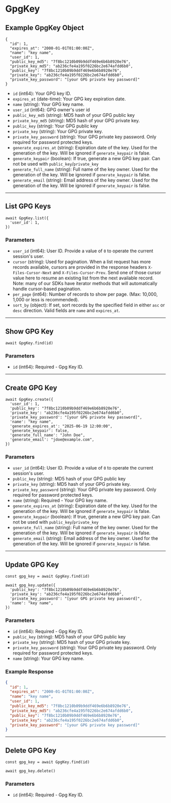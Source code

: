 # GpgKey

## Example GpgKey Object

```
{
  "id": 1,
  "expires_at": "2000-01-01T01:00:00Z",
  "name": "key name",
  "user_id": 1,
  "public_key_md5": "7f8bc1210b09b9ddf469e6b6b8920e76",
  "private_key_md5": "ab236cfe4a195f0226bc2e674afdd6b0",
  "public_key": "7f8bc1210b09b9ddf469e6b6b8920e76",
  "private_key": "ab236cfe4a195f0226bc2e674afdd6b0",
  "private_key_password": "[your GPG private key password]"
}
```

* `id` (int64): Your GPG key ID.
* `expires_at` (date-time): Your GPG key expiration date.
* `name` (string): Your GPG key name.
* `user_id` (int64): GPG owner's user id
* `public_key_md5` (string): MD5 hash of your GPG public key
* `private_key_md5` (string): MD5 hash of your GPG private key.
* `public_key` (string): Your GPG public key
* `private_key` (string): Your GPG private key.
* `private_key_password` (string): Your GPG private key password. Only required for password protected keys.
* `generate_expires_at` (string): Expiration date of the key. Used for the generation of the key. Will be ignored if `generate_keypair` is false.
* `generate_keypair` (boolean): If true, generate a new GPG key pair. Can not be used with `public_key`/`private_key`
* `generate_full_name` (string): Full name of the key owner. Used for the generation of the key. Will be ignored if `generate_keypair` is false.
* `generate_email` (string): Email address of the key owner. Used for the generation of the key. Will be ignored if `generate_keypair` is false.

---

## List GPG Keys

```
await GpgKey.list({
  'user_id': 1,
})
```


### Parameters

* `user_id` (int64): User ID.  Provide a value of `0` to operate the current session's user.
* `cursor` (string): Used for pagination.  When a list request has more records available, cursors are provided in the response headers `X-Files-Cursor-Next` and `X-Files-Cursor-Prev`.  Send one of those cursor value here to resume an existing list from the next available record.  Note: many of our SDKs have iterator methods that will automatically handle cursor-based pagination.
* `per_page` (int64): Number of records to show per page.  (Max: 10,000, 1,000 or less is recommended).
* `sort_by` (object): If set, sort records by the specified field in either `asc` or `desc` direction. Valid fields are `name` and `expires_at`.

---

## Show GPG Key

```
await GpgKey.find(id)
```


### Parameters

* `id` (int64): Required - Gpg Key ID.

---

## Create GPG Key

```
await GpgKey.create({
  'user_id': 1,
  'public_key': "7f8bc1210b09b9ddf469e6b6b8920e76",
  'private_key': "ab236cfe4a195f0226bc2e674afdd6b0",
  'private_key_password': "[your GPG private key password]",
  'name': "key name",
  'generate_expires_at': "2025-06-19 12:00:00",
  'generate_keypair': false,
  'generate_full_name': "John Doe",
  'generate_email': "jdoe@example.com",
})
```


### Parameters

* `user_id` (int64): User ID.  Provide a value of `0` to operate the current session's user.
* `public_key` (string): MD5 hash of your GPG public key
* `private_key` (string): MD5 hash of your GPG private key.
* `private_key_password` (string): Your GPG private key password. Only required for password protected keys.
* `name` (string): Required - Your GPG key name.
* `generate_expires_at` (string): Expiration date of the key. Used for the generation of the key. Will be ignored if `generate_keypair` is false.
* `generate_keypair` (boolean): If true, generate a new GPG key pair. Can not be used with `public_key`/`private_key`
* `generate_full_name` (string): Full name of the key owner. Used for the generation of the key. Will be ignored if `generate_keypair` is false.
* `generate_email` (string): Email address of the key owner. Used for the generation of the key. Will be ignored if `generate_keypair` is false.

---

## Update GPG Key

```
const gpg_key = await GpgKey.find(id)

await gpg_key.update({
  'public_key': "7f8bc1210b09b9ddf469e6b6b8920e76",
  'private_key': "ab236cfe4a195f0226bc2e674afdd6b0",
  'private_key_password': "[your GPG private key password]",
  'name': "key name",
})
```

### Parameters

* `id` (int64): Required - Gpg Key ID.
* `public_key` (string): MD5 hash of your GPG public key
* `private_key` (string): MD5 hash of your GPG private key.
* `private_key_password` (string): Your GPG private key password. Only required for password protected keys.
* `name` (string): Your GPG key name.

### Example Response

```json
{
  "id": 1,
  "expires_at": "2000-01-01T01:00:00Z",
  "name": "key name",
  "user_id": 1,
  "public_key_md5": "7f8bc1210b09b9ddf469e6b6b8920e76",
  "private_key_md5": "ab236cfe4a195f0226bc2e674afdd6b0",
  "public_key": "7f8bc1210b09b9ddf469e6b6b8920e76",
  "private_key": "ab236cfe4a195f0226bc2e674afdd6b0",
  "private_key_password": "[your GPG private key password]"
}
```

---

## Delete GPG Key

```
const gpg_key = await GpgKey.find(id)

await gpg_key.delete()
```

### Parameters

* `id` (int64): Required - Gpg Key ID.

